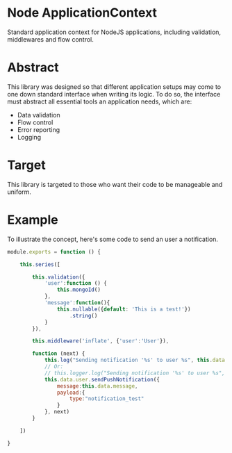 Node ApplicationContext
=======================
Standard application context for NodeJS applications, including validation, middlewares and flow control.

Abstract
========
This library was designed so that different application setups may come to one down standard interface when writing its logic. To do so, the interface must abstract all essential tools an application needs, which are:
  - Data validation
  - Flow control
  - Error reporting
  - Logging


Target
======
This library is targeted to those who want their code to be manageable and uniform.


Example
=======
To illustrate the concept, here's some code to send an user a notification.

```javascript
module.exports = function () {

    this.series([

        this.validation({
            'user':function () {
                this.mongoId()
            },
            'message':function(){
                this.nullable({default: 'This is a test!'})
                    .string()
            }
        }),

        this.middleware('inflate', {'user':'User'}),

        function (next) {
            this.log("Sending notification '%s' to user %s", this.data.message, this.data.user);
            // Or:
            // this.logger.log("Sending notification '%s' to user %s", data.message, data.user);
            this.data.user.sendPushNotification({
                message:this.data.message,
                payload:{
                    type:"notification_test"
                }
            }, next)
        }

    ])

}
```
